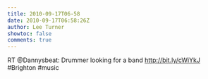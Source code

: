 ```yaml
---
title: 2010-09-17T06-58
date: 2010-09-17T06:58:26Z
author: Lee Turner
showtoc: false
comments: true
---
```


RT @Dannysbeat: Drummer looking for a band http://bit.ly/cWiYkJ #Brighton #music


